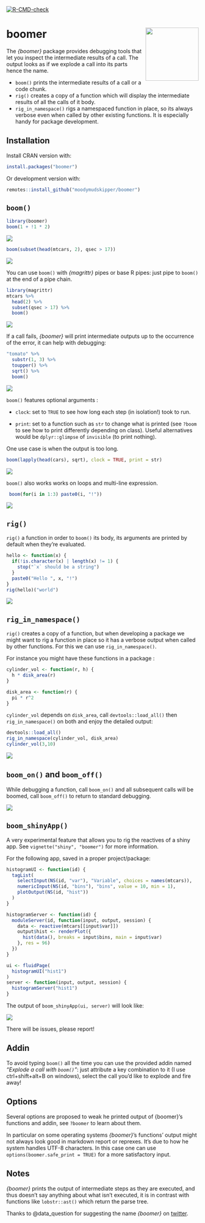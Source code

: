 
<!-- badges: start -->

[![R-CMD-check](https://github.com/moodymudskipper/boomer/workflows/R-CMD-check/badge.svg)](https://github.com/moodymudskipper/boomer/actions)
<!-- badges: end -->

# boomer <img src='man/figures/logo.png' align="right" height="139" />

The *{boomer}* package provides debugging tools that let you inspect the
intermediate results of a call. The output looks as if we explode a call
into its parts hence the name.

-   `boom()` prints the intermediate results of a call or a code chunk.
-   `rig()` creates a copy of a function which will display the
    intermediate results of all the calls of it body.
-   `rig_in_namespace()` rigs a namespaced function in place, so its
    always verbose even when called by other existing functions. It is
    especially handy for package development.

## Installation

Install CRAN version with:

``` r
install.packages("boomer")
```

Or development version with:

``` r
remotes::install_github("moodymudskipper/boomer")
```

## `boom()`

``` r
library(boomer)
boom(1 + !1 * 2)
```

![](man/figures/README-1.png)

``` r
boom(subset(head(mtcars, 2), qsec > 17))
```

![](man/figures/README-2.png)

You can use `boom()` with *{magrittr}* pipes or base R pipes: just pipe
to `boom()` at the end of a pipe chain.

``` r
library(magrittr)
mtcars %>%
  head(2) %>%
  subset(qsec > 17) %>%
  boom()
```

![](man/figures/README-3.png)

If a call fails, *{boomer}* will print intermediate outputs up to the
occurrence of the error, it can help with debugging:

``` r
"tomato" %>%
  substr(1, 3) %>%
  toupper() %>%
  sqrt() %>%
  boom()
```

![](man/figures/README-4.png)

`boom()` features optional arguments :

-   `clock`: set to `TRUE` to see how long each step (in isolation!)
    took to run.

-   `print`: set to a function such as `str` to change what is printed
    (see `?boom` to see how to print differently depending on class).
    Useful alternatives would be `dplyr::glimpse` of `invisible` (to
    print nothing).

One use case is when the output is too long.

``` r
boom(lapply(head(cars), sqrt), clock = TRUE, print = str)
```

![](man/figures/README-5.png)

`boom()` also works works on loops and multi-line expression.

``` r
 boom(for(i in 1:3) paste0(i, "!"))
```

![](man/figures/README-6.png)

## `rig()`

`rig()` a function in order to `boom()` its body, its arguments are
printed by default when they’re evaluated.

``` r
hello <- function(x) {
  if(!is.character(x) | length(x) != 1) {
    stop("`x` should be a string")
  }
  paste0("Hello ", x, "!")
}
rig(hello)("world")
```

![](man/figures/README-7.png)

## `rig_in_namespace()`

`rig()` creates a copy of a function, but when developing a package we
might want to rig a function in place so it has a verbose output when
called by other functions. For this we can use `rig_in_namespace()`.

For instance you might have these functions in a package :

``` r
cylinder_vol <- function(r, h) {
  h * disk_area(r)
}

disk_area <- function(r) {
  pi * r^2
}
```

`cylinder_vol` depends on `disk_area`, call `devtools::load_all()` then
`rig_in_namespace()` on both and enjoy the detailed output:

``` r
devtools::load_all()
rig_in_namespace(cylinder_vol, disk_area)
cylinder_vol(3,10)
```

![](man/figures/README-9.png)

## `boom_on()` and `boom_off()`

While debugging a function, call `boom_on()` and all subsequent calls
will be boomed, call `boom_off()` to return to standard debugging.

![](man/figures/README-10.gif)

## `boom_shinyApp()`

A very experimental feature that allows you to rig the reactives of a
shiny app. See `vignette("shiny", "boomer")` for more information.

For the following app, saved in a proper project/package:

``` r
histogramUI <- function(id) {
  tagList(
    selectInput(NS(id, "var"), "Variable", choices = names(mtcars)),
    numericInput(NS(id, "bins"), "bins", value = 10, min = 1),
    plotOutput(NS(id, "hist"))
  )
}

histogramServer <- function(id) {
  moduleServer(id, function(input, output, session) {
    data <- reactive(mtcars[[input$var]])
    output$hist <- renderPlot({
      hist(data(), breaks = input$bins, main = input$var)
    }, res = 96)
  })
}

ui <- fluidPage(
  histogramUI("hist1")
)
server <- function(input, output, session) {
  histogramServer("hist1")
}
```

The output of `boom_shinyApp(ui, server)` will look like:

![](man/figures/README-11.gif)

There will be issues, please report!

## Addin

To avoid typing `boom()` all the time you can use the provided addin
named *“Explode a call with `boom()`”*: just attribute a key combination
to it (I use ctrl+shift+alt+B on windows), select the call you’d like to
explode and fire away!

## Options

Several options are proposed to weak he printed output of {boomer}’s
functions and addin, see `?boomer` to learn about them.

In particular on some operating systems *{boomer}*’s functions’ output
might not always look good in markdown report or reprexes. It’s due to
how he system handles UTF-8 characters. In this case one can use
`options(boomer.safe_print = TRUE)` for a more satisfactory input.

## Notes

*{boomer}* prints the output of intermediate steps as they are executed,
and thus doesn’t say anything about what isn’t executed, it is in
contrast with functions like `lobstr::ast()` which return the parse
tree.

Thanks to @data_question for suggesting the name *{boomer}* on
[twitter](https://twitter.com/data_question/status/1356615026988179464).
